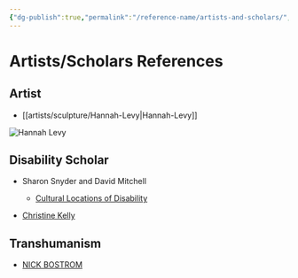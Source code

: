 ```yaml
---
{"dg-publish":true,"permalink":"/reference-name/artists-and-scholars/","title":"Names"}
---
```



# Artists/Scholars References

## Artist
+ [[artists/sculpture/Hannah-Levy\|Hannah-Levy]]

![Hannah Levy](https://media.discordapp.net/attachments/1193334845607268373/1193334855291912192/640-21.png?ex=65ac56b0&is=6599e1b0&hm=df5294f59312f21cffebbf9647b526ac0b820f98e1db65547068f72cdd25452c&=&width=990&height=1192)

## Disability Scholar

+ Sharon Snyder and David Mitchell
    + [Cultural Locations of Disability](https://press.uchicago.edu/ucp/books/book/chicago/C/bo3533856.html)

+ [Christine Kelly](https://dfresearch.ca/christinekelly/)

## Transhumanism

+ [NICK BOSTROM](https://nickbostrom.com/ethics/values)